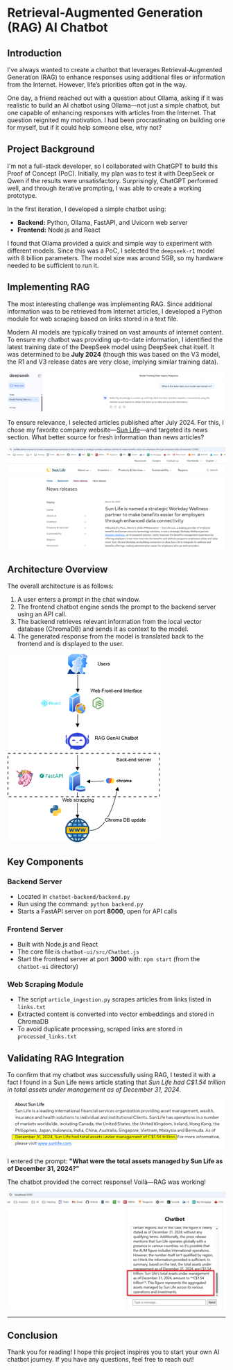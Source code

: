 # Retrieval-Augmented Generation (RAG) AI Chatbot

## Introduction
I've always wanted to create a chatbot that leverages Retrieval-Augmented Generation (RAG) to enhance responses using additional files or information from the Internet. However, life’s priorities often got in the way.

One day, a friend reached out with a question about Ollama, asking if it was realistic to build an AI chatbot using Ollama—not just a simple chatbot, but one capable of enhancing responses with articles from the Internet. That question reignited my motivation. I had been procrastinating on building one for myself, but if it could help someone else, why not?

## Project Background
I'm not a full-stack developer, so I collaborated with ChatGPT to build this Proof of Concept (PoC). Initially, my plan was to test it with DeepSeek or Qwen if the results were unsatisfactory. Surprisingly, ChatGPT performed well, and through iterative prompting, I was able to create a working prototype.

In the first iteration, I developed a simple chatbot using:
- **Backend:** Python, Ollama, FastAPI, and Uvicorn web server
- **Frontend:** Node.js and React

I found that Ollama provided a quick and simple way to experiment with different models. Since this was a PoC, I selected the `deepseek-r1` model with 8 billion parameters. The model size was around 5GB, so my hardware needed to be sufficient to run it.

## Implementing RAG
The most interesting challenge was implementing RAG. Since additional information was to be retrieved from Internet articles, I developed a Python module for web scraping based on links stored in a text file.

Modern AI models are typically trained on vast amounts of internet content. To ensure my chatbot was providing up-to-date information, I identified the latest training date of the DeepSeek model using DeepSeek chat itself. It was determined to be **July 2024** (though this was based on the V3 model, the R1 and V3 release dates are very close, implying similar training data).

![DeepSeek Latest Training Date](/images/DeepSeek_latest_training_date.png)

To ensure relevance, I selected articles published after July 2024. For this, I chose my favorite company website—[Sun Life](https://www.sunlife.com)—and targeted its news section. What better source for fresh information than news articles?

![Sun Life News Example](/images/slf_news.png)

## Architecture Overview
The overall architecture is as follows:
1. A user enters a prompt in the chat window.
2. The frontend chatbot engine sends the prompt to the backend server using an API call.
3. The backend retrieves relevant information from the local vector database (ChromaDB) and sends it as context to the model.
4. The generated response from the model is translated back to the frontend and is displayed to the user.  

![Architecture Diagram](/images/chatbot.png)

## Key Components

### Backend Server
- Located in `chatbot-backend/backend.py`
- Run using the command: `python backend.py`
- Starts a FastAPI server on port **8000**, open for API calls

### Frontend Server
- Built with Node.js and React
- The core file is `chatbot-ui/src/Chatbot.js`
- Start the frontend server at port **3000** with: `npm start` (from the `chatbot-ui` directory)

### Web Scraping Module
- The script `article_ingestion.py` scrapes articles from links listed in `links.txt`
- Extracted content is converted into vector embeddings and stored in ChromaDB
- To avoid duplicate processing, scraped links are stored in `processed_links.txt`

## Validating RAG Integration
To confirm that my chatbot was successfully using RAG, I tested it with a fact I found in a Sun Life news article stating that *Sun Life had C$1.54 trillion in total assets under management as of December 31, 2024*.

![Sun Life Total Assets](/images/slf_total_assets.png)

I entered the prompt: **"What were the total assets managed by Sun Life as of December 31, 2024?"**

The chatbot provided the correct response! Voilà—RAG was working!

![Chatbot Result](/images/chatbot_result.png)

---

## Conclusion
Thank you for reading! I hope this project inspires you to start your own AI chatbot journey. If you have any questions, feel free to reach out!


